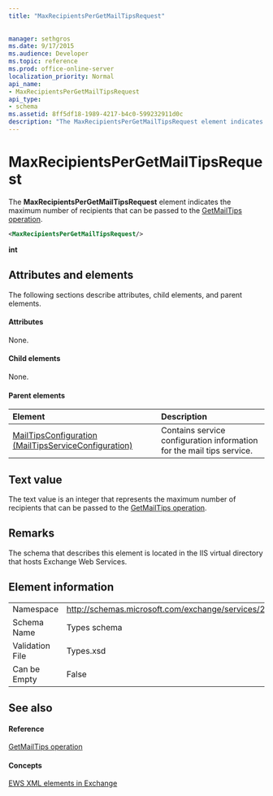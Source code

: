 ```yaml
---
title: "MaxRecipientsPerGetMailTipsRequest"
 
 
manager: sethgros
ms.date: 9/17/2015
ms.audience: Developer
ms.topic: reference
ms.prod: office-online-server
localization_priority: Normal
api_name:
- MaxRecipientsPerGetMailTipsRequest
api_type:
- schema
ms.assetid: 8ff5df18-1989-4217-b4c0-599232911d0c
description: "The MaxRecipientsPerGetMailTipsRequest element indicates the maximum number of recipients that can be passed to the GetMailTips operation."
---
```


# MaxRecipientsPerGetMailTipsRequest

The **MaxRecipientsPerGetMailTipsRequest** element indicates the maximum number of recipients that can be passed to the [GetMailTips operation](getmailtips-operation.md).
  
```XML
<MaxRecipientsPerGetMailTipsRequest/>
```

 **int**
## Attributes and elements

The following sections describe attributes, child elements, and parent elements.
  
#### Attributes

None.
  
#### Child elements

None.
  
#### Parent elements

|**Element**|**Description**|
|:-----|:-----|
|[MailTipsConfiguration (MailTipsServiceConfiguration)](mailtipsconfiguration-mailtipsserviceconfiguration.md) <br/> |Contains service configuration information for the mail tips service.  <br/> |
   
## Text value

The text value is an integer that represents the maximum number of recipients that can be passed to the [GetMailTips operation](getmailtips-operation.md).
  
## Remarks

The schema that describes this element is located in the IIS virtual directory that hosts Exchange Web Services.
  
## Element information

|||
|:-----|:-----|
|Namespace  <br/> |http://schemas.microsoft.com/exchange/services/2006/types  <br/> |
|Schema Name  <br/> |Types schema  <br/> |
|Validation File  <br/> |Types.xsd  <br/> |
|Can be Empty  <br/> |False  <br/> |
   
## See also

#### Reference

[GetMailTips operation](getmailtips-operation.md)
#### Concepts

[EWS XML elements in Exchange](ews-xml-elements-in-exchange.md)

